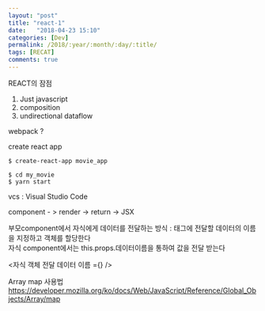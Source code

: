 ```yaml
---
layout: "post"
title: "react-1"
date:   "2018-04-23 15:10"
categories: [Dev]
permalink: /2018/:year/:month/:day/:title/
tags: [RECAT]
comments: true
---
```


REACT의 잠점
1. Just javascript
2. composition
3. undirectional dataflow

webpack ?   

create react app  
```
$ create-react-app movie_app
```

```
$ cd my_movie
$ yarn start 
```

vcs : Visual Studio Code  

component - > render -> return -> JSX   

부모component에서 자식에게 데이터를 전달하는 방식 : 태그에 전달할 데이터의 이름을 지정하고 객체를 할당한다   
자식 component에서는 this.props.데이터이름을 통하여 값을 전달 받는다   

<자식 객체 전달 데이터 이름 ={} />  

Array map 사용법  
https://developer.mozilla.org/ko/docs/Web/JavaScript/Reference/Global_Objects/Array/map
